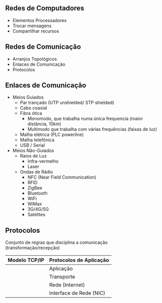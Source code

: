 ## Redes de Computadores

 - Elementos Processadores
 - Trocar mensagens
 - Compartilhar recursos

## Redes de Comunicação

- Arranjos Topológicos
- Enlaces de Comunicação
- Protocolos

## Enlaces de Comunicação

- Meios Guiados
	- Par trançado (UTP unshielded/ STP shielded)
	- Cabo coaxial
	- Fibra ótica 
		- Monomodo, que trabalha numa única frequencia (maior distância, 10km)
		- Multimodo que trabalha com várias frequências (faixas de luz)
	- Malha elétrica (PLC powerline)
	- Malha telefônica
	- USB / Serial
- Meios Não-Guiados
	- Raios de Luz
		- Infra-vermelho
		- Laser
	- Ondas de Rádio
		- NFC (Near Field Communication)
		- RFID
		- ZigBee
		- Bluetooth
		- WiFi
		- WiMax
		- 3G/4G/5G
		- Satélites

## Protocolos
Conjunto de regras que disciplina a comunicação (transformação/recepção)

| Modelo TCP/IP | Protocolos de Aplicação |
--|--|
|| Aplicação | http, https, FTP, SFTP, SMTP, POP3...
|| Transporte | TCP, UDP
|| Rede (Internet) |
|| Interface de Rede (NIC) |
<!--stackedit_data:
eyJoaXN0b3J5IjpbMTIyMjg4MDY4NSwzNTI1ODkwMTZdfQ==
-->